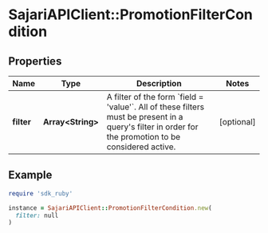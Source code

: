 # SajariAPIClient::PromotionFilterCondition

## Properties

| Name | Type | Description | Notes |
| ---- | ---- | ----------- | ----- |
| **filter** | **Array&lt;String&gt;** | A filter of the form &#x60;field &#x3D; &#39;value&#39;&#x60;. All of these filters must be present in a query&#39;s filter in order for the promotion to be considered active. | [optional] |

## Example

```ruby
require 'sdk_ruby'

instance = SajariAPIClient::PromotionFilterCondition.new(
  filter: null
)
```

